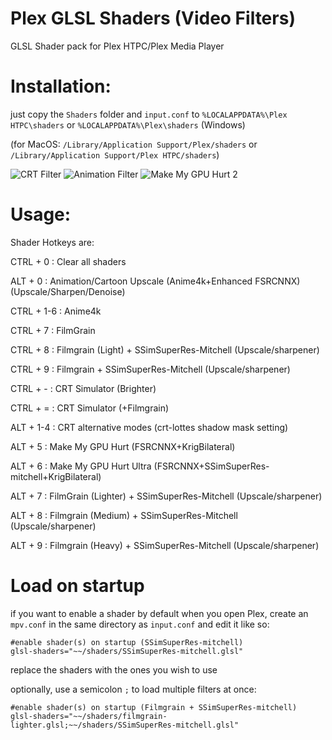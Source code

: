 # Plex GLSL Shaders (Video Filters)
GLSL Shader pack for Plex HTPC/Plex Media Player
# Installation:
just copy the `Shaders` folder and `input.conf` to `%LOCALAPPDATA%\Plex HTPC\shaders` or `%LOCALAPPDATA%\Plex\shaders` (Windows)

(for MacOS: `/Library/Application Support/Plex/shaders` or `/Library/Application Support/Plex HTPC/shaders`)

![CRT Filter](http://images2.imgbox.com/6a/eb/rjMKMTAk_o.jpg)
![Animation Filter](https://i.ibb.co/r5QWtLM/ffdsffds.jpg)
![Make My GPU Hurt 2](https://images2.imgbox.com/9d/cf/MGP63ldy_o.png)
 # Usage:

 Shader Hotkeys are:

 CTRL + 0 : Clear all shaders

 ALT + 0 : Animation/Cartoon Upscale (Anime4k+Enhanced FSRCNNX) (Upscale/Sharpen/Denoise)

 CTRL + 1-6 : Anime4k 
 
 CTRL + 7 : FilmGrain
 
 CTRL + 8 : Filmgrain (Light) + SSimSuperRes-Mitchell (Upscale/sharpener)
 
 CTRL + 9 : Filmgrain + SSimSuperRes-Mitchell (Upscale/sharpener)
 
 CTRL + - : CRT Simulator (Brighter)
 
 CTRL + = : CRT Simulator (+Filmgrain)
 
 ALT + 1-4 : CRT alternative modes (crt-lottes shadow mask setting)
 
 ALT + 5 : Make My GPU Hurt (FSRCNNX+KrigBilateral)
 
 ALT + 6 : Make My GPU Hurt Ultra (FSRCNNX+SSimSuperRes-mitchell+KrigBilateral)
 
 ALT + 7 : FilmGrain (Lighter) + SSimSuperRes-Mitchell (Upscale/sharpener)
 
 ALT + 8 : Filmgrain (Medium) + SSimSuperRes-Mitchell (Upscale/sharpener)
 
 ALT + 9 : Filmgrain (Heavy) + SSimSuperRes-Mitchell (Upscale/sharpener)

 # Load on startup
 if you want to enable a shader by default when you open Plex, create an `mpv.conf` in the same directory as `input.conf`
 and edit it like so:
```
#enable shader(s) on startup (SSimSuperRes-mitchell)
glsl-shaders="~~/shaders/SSimSuperRes-mitchell.glsl"
```
replace the shaders with the ones you wish to use 

optionally, use a semicolon `;` to load multiple filters at once:
```
#enable shader(s) on startup (Filmgrain + SSimSuperRes-mitchell)
glsl-shaders="~~/shaders/filmgrain-lighter.glsl;~~/shaders/SSimSuperRes-mitchell.glsl"
```
